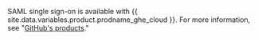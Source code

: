 SAML single sign-on is available with {{ site.data.variables.product.prodname_ghe_cloud }}. For more information, see "[GitHub's products](/articles/githubs-products)."
